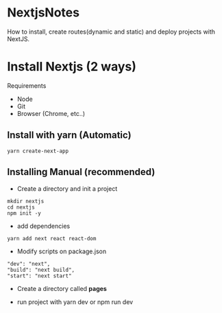 # NextjsNotes

How to install, create routes(dynamic and static) and deploy projects with NextJS.

# Install Nextjs (2 ways)

Requirements
* Node
* Git 
* Browser (Chrome, etc..)

## Install with yarn (Automatic)

```
yarn create-next-app
```

## Installing Manual (recommended)

* Create a directory and init a project

```
mkdir nextjs
cd nextjs
npm init -y

```

* add dependencies

```
yarn add next react react-dom
```

* Modify scripts on package.json

``` 
"dev": "next",
"build": "next build",
"start": "next start"
```
* Create a directory called **pages** 

* run project with yarn dev or npm run dev


